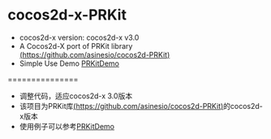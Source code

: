 cocos2d-x-PRKit
===============

-  cocos2d-x version: cocos2d-x v3.0
-  A Cocos2d-X port of PRKit library [(https://github.com/asinesio/cocos2d-PRKit)](https://github.com/asinesio/cocos2d-PRKit)
-  Simple Use Demo [PRKitDemo](https://github.com/ChipmunkCommunityCN/RockChipmunk2D/tree/master/Classes/PRKitDemo)

===============

-  调整代码，适应cocos2d-x 3.0版本
-  该项目为PRKit库[(https://github.com/asinesio/cocos2d-PRKit)](https://github.com/asinesio/cocos2d-PRKit)的cocos2d-x版本
-  使用例子可以参考[PRKitDemo](https://github.com/ChipmunkCommunityCN/RockChipmunk2D/tree/master/Classes/PRKitDemo)


